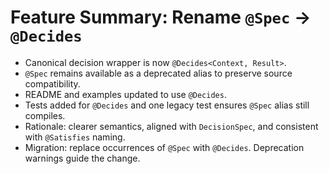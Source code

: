 # Feature Summary: Rename `@Spec` → `@Decides`

- Canonical decision wrapper is now `@Decides<Context, Result>`.
- `@Spec` remains available as a deprecated alias to preserve source compatibility.
- README and examples updated to use `@Decides`.
- Tests added for `@Decides` and one legacy test ensures `@Spec` alias still compiles.
- Rationale: clearer semantics, aligned with `DecisionSpec`, and consistent with `@Satisfies` naming.
- Migration: replace occurrences of `@Spec` with `@Decides`. Deprecation warnings guide the change.
